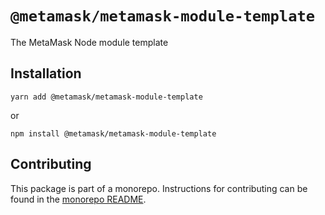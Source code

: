 # `@metamask/metamask-module-template`

The MetaMask Node module template

## Installation

`yarn add @metamask/metamask-module-template`

or

`npm install @metamask/metamask-module-template`

## Contributing

This package is part of a monorepo. Instructions for contributing can be found in the [monorepo README](https://github.com/MetaMask/core#readme).
